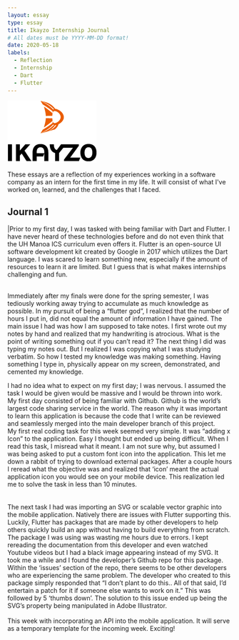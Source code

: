 ```yaml
---
layout: essay
type: essay
title: Ikayzo Internship Journal
# All dates must be YYYY-MM-DD format!
date: 2020-05-18
labels:
  - Reflection
  - Internship
  - Dart
  - Flutter
---
```


<img class="" src="../images/logo-ikayzo.png">

These essays are a reflection of my experiences working in a software company as an intern for the first time in my life. It will consist of what I've worked on, learned, and the challenges that I faced.

## Journal 1

  <p>|Prior to my first day, I was tasked with being familiar with Dart and Flutter. I have never heard of these technologies before and do not even think that the UH Manoa ICS curriculum even offers it. Flutter is an open-source UI software development kit created by Google in 2017 which utilizes the Dart language. I was scared to learn something new, especially if the amount of resources to learn it are limited. But I guess that is what makes internships challenging and fun.</p>
<br />
  Immediately after my finals were done for the spring semester, I was tediously working away trying to accumulate as much knowledge as possible. In my pursuit of being a “flutter god”, I realized that the number of hours I put in, did not equal the amount of information I have gained. The main issue I had was how I am supposed to take notes. I first wrote out my notes by hand and realized that my handwriting is atrocious. What is the point of writing something out if you can’t read it? The next thing I did was typing my notes out. But I realized I was copying what I was studying verbatim. So how I tested my knowledge was making something. Having something I type in, physically appear on my screen, demonstrated, and cemented my knowledge.
<br>

  I had no idea what to expect on my first day; I was nervous. I assumed the task I would be given would be massive and I would be thrown into work. My first day consisted of being familiar with Github. Github is the world’s largest code sharing service in the world. The reason why it was important to learn this application is because the code that I write can be reviewed and seamlessly merged into the main developer branch of this project.
	<br>
  My first real coding task for this week seemed very simple. It was “adding x Icon” to the application. Easy I thought but ended up being difficult. When I read this task, I misread what it meant. I am not sure why, but assumed I was being asked to put a custom font icon into the application. This let me down a rabbit of trying to download external packages. After a couple hours I reread what the objective was and realized that ‘icon’ meant the actual application icon you would see on your mobile device. This realization led me to solve the task in less than 10 minutes.
<br>	
<br>
  The next task I had was importing an SVG or scalable vector graphic into the mobile application. Natively there are issues with Flutter supporting this.  Luckily, Flutter has packages that are made by other developers to help others quickly build an app without having to build everything from scratch. The package I was using was wasting me hours due to errors. I kept rereading the documentation from this developer and even watched Youtube videos but I had a black image appearing instead of my SVG. It took me a while and I found the developer’s Github repo for this package. Within the ‘issues’ section of the repo, there seems to be other developers who are experiencing the same problem. The developer who created to this package simply responded that “I don’t plant to do this.. All of that said, I’d entertain a patch for it if someone else wants to work on it.” This was followed by 5 ‘thumbs down’.  The solution to this issue ended up being the SVG’s property being manipulated in Adobe Illustrator. 
<br>
<br />
  This week with incorporating an API into the mobile application. It will serve as a temporary template for the incoming week. Exciting!









